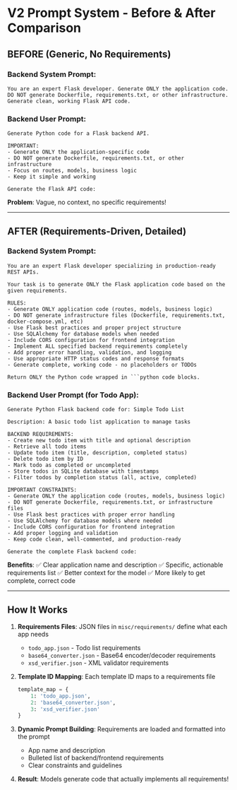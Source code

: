 # V2 Prompt System - Before & After Comparison

## BEFORE (Generic, No Requirements)

### Backend System Prompt:
```
You are an expert Flask developer. Generate ONLY the application code.
DO NOT generate Dockerfile, requirements.txt, or other infrastructure.
Generate clean, working Flask API code.
```

### Backend User Prompt:
```
Generate Python code for a Flask backend API.

IMPORTANT: 
- Generate ONLY the application-specific code
- DO NOT generate Dockerfile, requirements.txt, or other infrastructure
- Focus on routes, models, business logic
- Keep it simple and working

Generate the Flask API code:
```

**Problem**: Vague, no context, no specific requirements!

---

## AFTER (Requirements-Driven, Detailed)

### Backend System Prompt:
```
You are an expert Flask developer specializing in production-ready REST APIs.

Your task is to generate ONLY the Flask application code based on the given requirements.

RULES:
- Generate ONLY application code (routes, models, business logic)
- DO NOT generate infrastructure files (Dockerfile, requirements.txt, docker-compose.yml, etc)
- Use Flask best practices and proper project structure
- Use SQLAlchemy for database models when needed
- Include CORS configuration for frontend integration
- Implement ALL specified backend requirements completely
- Add proper error handling, validation, and logging
- Use appropriate HTTP status codes and response formats
- Generate complete, working code - no placeholders or TODOs

Return ONLY the Python code wrapped in ```python code blocks.
```

### Backend User Prompt (for Todo App):
```
Generate Python Flask backend code for: Simple Todo List

Description: A basic todo list application to manage tasks

BACKEND REQUIREMENTS:
- Create new todo item with title and optional description
- Retrieve all todo items
- Update todo item (title, description, completed status)
- Delete todo item by ID
- Mark todo as completed or uncompleted
- Store todos in SQLite database with timestamps
- Filter todos by completion status (all, active, completed)

IMPORTANT CONSTRAINTS:
- Generate ONLY the application code (routes, models, business logic)
- DO NOT generate Dockerfile, requirements.txt, or infrastructure files
- Use Flask best practices with proper error handling
- Use SQLAlchemy for database models where needed
- Include CORS configuration for frontend integration
- Add proper logging and validation
- Keep code clean, well-commented, and production-ready

Generate the complete Flask backend code:
```

**Benefits**: 
✅ Clear application name and description
✅ Specific, actionable requirements list
✅ Better context for the model
✅ More likely to get complete, correct code

---

## How It Works

1. **Requirements Files**: JSON files in `misc/requirements/` define what each app needs
   - `todo_app.json` - Todo list requirements
   - `base64_converter.json` - Base64 encoder/decoder requirements
   - `xsd_verifier.json` - XML validator requirements

2. **Template ID Mapping**: Each template ID maps to a requirements file
   ```python
   template_map = {
       1: 'todo_app.json',
       2: 'base64_converter.json',
       3: 'xsd_verifier.json'
   }
   ```

3. **Dynamic Prompt Building**: Requirements are loaded and formatted into the prompt
   - App name and description
   - Bulleted list of backend/frontend requirements
   - Clear constraints and guidelines

4. **Result**: Models generate code that actually implements all requirements!
